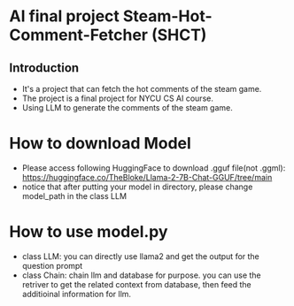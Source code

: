 # AI final project Steam-Hot-Comment-Fetcher (SHCT)

## Introduction
* It's a project that can fetch the hot comments of the steam game.
* The project is a final project for NYCU CS AI course.
* Using LLM to generate the comments of the steam game.

# How to download Model
* Please access following HuggingFace to download .gguf file(not .ggml): https://huggingface.co/TheBloke/Llama-2-7B-Chat-GGUF/tree/main
* notice that after putting your model in directory, please change model_path in the class LLM

# How to use model.py
* class LLM: you can directly use llama2 and get the output for the question prompt
* class Chain: chain llm and database for purpose. you can use the retriver to get the related context from database, then feed the additioinal information for llm.